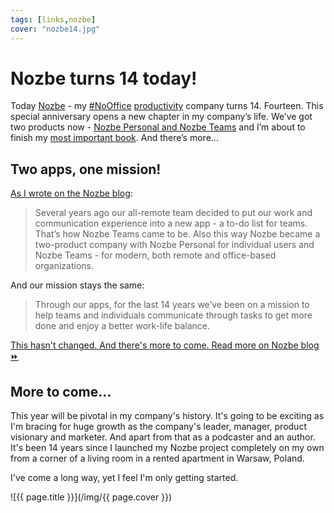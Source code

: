 ```yaml
---
tags: [links,nozbe]
cover: "nozbe14.jpg"
---
```


# Nozbe turns 14 today!

Today [Nozbe][n] - my [#NoOffice](/nooffice) [productivity](/productivity) company turns 14. Fourteen. This special anniversary opens a new chapter in my company’s life. We’ve got two products now - [Nozbe Personal and Nozbe Teams](https://nozbe.com/compare) and I’m about to finish my [most important book](https://NoOffice.org/). And there’s more…

<!--More-->

## Two apps, one mission!

[As I wrote on the Nozbe blog][b]:

> Several years ago our all-remote team decided to put our work and communication experience into a new app - a to-do list for teams. That’s how Nozbe Teams came to be. Also this way Nozbe became a two-product company with Nozbe Personal for individual users and Nozbe Teams - for modern, both remote and office-based organizations.

And our mission stays the same:

> Through our apps, for the last 14 years we’ve been on a mission to help teams and individuals communicate through tasks to get more done and enjoy a better work-life balance.

[This hasn't changed. And there's more to come. Read more on Nozbe blog ⏩][b]

## More to come…

This year will be pivotal in my company's history. It's going to be exciting as I'm bracing for huge growth as the company's leader, manager, product visionary and marketer. And apart from that as a podcaster and an author. It's been 14 years since I launched my Nozbe project completely on my own from a corner of a living room in a rented apartment in Warsaw, Poland.

I've come a long way, yet I feel I'm only getting started.

[b]: https://nozbe.com/blog/nozbe-14-birthday/

![{{ page.title }}](/img/{{ page.cover }})

[n]: https://nozbe.com/?a=mike
[np]: https://nozbe.com/personal/?a=mike
